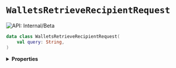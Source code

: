 # `WalletsRetrieveRecipientRequest`


![API: Internal/Beta](https://img.shields.io/static/v1?label=API&message=Internal/Beta&color=red&style=flat-square)



```kotlin
data class WalletsRetrieveRecipientRequest(
    val query: String,
)
```

<details>
<summary>
<b>Properties</b>
</summary>

<details>
<summary>
<code>query</code>: <code><code><a href='https://kotlinlang.org/api/latest/jvm/stdlib/kotlin/-string/'>String</a></code></code>
</summary>





</details>



</details>

